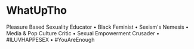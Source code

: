 # WhatUpTho
Pleasure Based Sexuality Educator • Black Feminist • Sexism's Nemesis • Media & Pop Culture Critic • Sexual Empowerment Crusader • #ILUVHAPPESEX • #YouAreEnough
